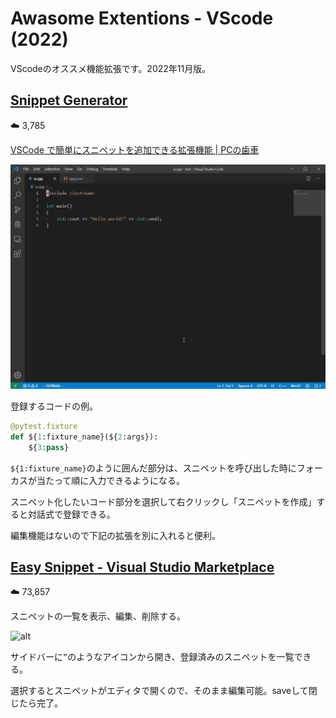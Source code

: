 # Awasome Extentions - VScode (2022)

VScodeのオススメ機能拡張です。2022年11月版。

## [Snippet Generator](https://marketplace.visualstudio.com/items?itemName=fiore57.snippet-generator)

☁️ 3,785

[VSCode で簡単にスニペットを追加できる拡張機能 | PCの歯車](https://www.pc-gear.com/post/vscode-snippet-generator/)

![alt](https://github.com/fiore57/snippet-generator/raw/master/snippet-generator.gif)

登録するコードの例。

```python
@pytest.fixture
def ${1:fixture_name}(${2:args}):
    ${3:pass}
```

`${1:fixture_name}`のように囲んだ部分は、スニペットを呼び出した時にフォーカスが当たって順に入力できるようになる。

スニペット化したいコード部分を選択して右クリックし「スニペットを作成」すると対話式で登録できる。

編集機能はないので下記の拡張を別に入れると便利。

## [Easy Snippet - Visual Studio Marketplace](https://marketplace.visualstudio.com/items?itemName=inu1255.easy-snippet)

☁️ 73,857

スニペットの一覧を表示、編集、削除する。

![alt](https://github.com/inu1255/vscode-easy-snippet/raw/master/media/screenshot.gif)

サイドバーに`”`のようなアイコンから開き、登録済みのスニペットを一覧できる。

選択するとスニペットがエディタで開くので、そのまま編集可能。saveして閉じたら完了。

